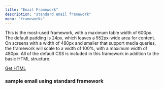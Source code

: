 ```yaml
---
title: "Email Framework"
description: "standard email framework"
menu: "frameworks"
---
```


This is the most-used framework, with a maximum table width of 600px. The default padding is 24px, which leaves a 552px-wide area for content. On screens with a width of 480px and smaller that support media queries, the framework will scale to a width of 100%, with a maximum width of 480px. All of the default CSS is included in this framework in addition to the basic HTML structure.

<a class="button big promo" style="margin-bottom:32px;" target="_blank" href="https://drive.google.com/file/d/1F7pGLzI06adz1WergXdPBvF30Q7XxVph/view?usp=sharing">Get HTML</a>

### sample email using standard framework
<div class="example" style="padding: 0;">
  <eds-standard-framework></eds-standard-framework>
</div>
